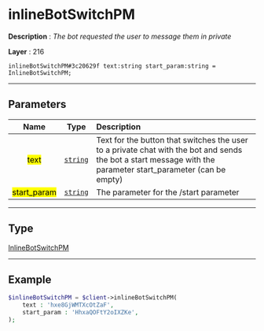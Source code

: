 # inlineBotSwitchPM

**Description** : *The bot requested the user to message them in private*

**Layer** : 216

```tl
inlineBotSwitchPM#3c20629f text:string start_param:string = InlineBotSwitchPM;
```

---

## Parameters

| Name | Type | Description |
| :---: | :---: | :--- |
| <mark>text</mark> | [`string`](type/string) | Text for the button that switches the user to a private chat with the bot and sends the bot a start message with the parameter start_parameter (can be empty) |
| <mark>start_param</mark> | [`string`](type/string) | The parameter for the /start parameter |

---

## Type

[InlineBotSwitchPM](type/InlineBotSwitchPM)

---

## Example

```php
$inlineBotSwitchPM = $client->inlineBotSwitchPM(
	text : 'hxe8GjWMTXcOtZaF',
	start_param : 'HhxaQOFtY2oIXZKe',
);
```